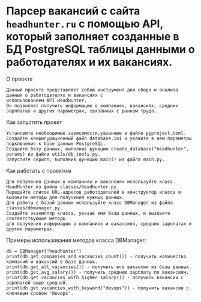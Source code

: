 # Парсер вакансий с сайта `headhunter.ru` с помощью API, который заполняет созданные в БД PostgreSQL таблицы данными о работодателях и их вакансиях.



О проекте
        
    Данный проекте представляет собой инструмент для сбора и анализа данных о работодателях и вакансиях с 
    использованием API HeadHunter. 
    Он позволяет получить информацию о компаниях, вакансиях, средних зарплатах и других параметрах, связанных с рынком труда.

Как запустить проект

    Установите необходимые зависимости,уазанные в файле pyproject.toml.
    Создайте конфигурационный файл database.ini и укажите в нем параметры подключения к базе данных PostgreSQL.
    Создайте базу данных, выполнив функцию create_database("headhunter", params) из файла utils/db_tools.py.
    Запустите скрипт, выполнив функцию main() из файла main.py.


Как работать с проектом

    Для получения данных о компаниях и вакансиях используйте класс HeadHunter из файла classes/headhunter.py. 
    Передайте список URL-адресов работодателей в конструктор класса и вызовите методы для получения нужных данных.
    Для работы с базой данных используйте класс DBManager из файла classes/dbmanager.py. 
    Создайте экземпляр класса, указав имя базы данных, и вызовите соответствующие методы 
    для получения информации о компаниях и вакансиях, средних зарплатах и других параметрах.


Примеры использования методов класса DBManager:

    db = DBManager("headhunter")
    print(db.get_companies_and_vacancies_count()) - получить количество компаний и вакансий в базе данных.
    print(db.get_all_vacancies()) - получить все вакансии из базы данных.
    print(db.get_avg_salary()) - получить среднюю зарплату по вакансиям.
    print(db.get_vacancies_with_higher_salary()) - получить вакансии с зарплатой выше средней.
    print(db.get_vacancies_with_keyword("devops")) - получить вакансии с ключевым словом "devops".
